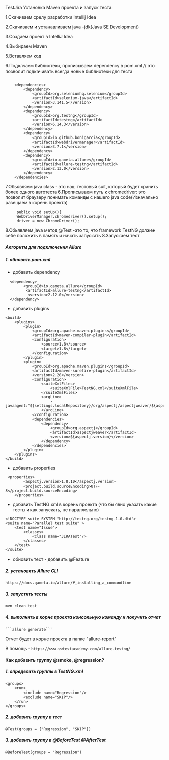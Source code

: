 TestJira
Установка Maven проекта и запуск теста:

1.Cкачиваем срелу разработки Intellij Idea

2.Скачиваем и устанавливаем java -jdk(Java SE Development)

3.Создаём проект в IntelliJ Idea

4.Выбираем Maven

5.Вставляем код

6.Подклчаем библиотеки, прописываем dependency в pom.xml // это позволит подкачивать всегда новые библиотеки для теста
```
 
    <dependencies>
        <dependency>
            <groupId>org.seleniumhq.selenium</groupId>
            <artifactId>selenium-java</artifactId>
            <version>3.141.5</version>
        </dependency>
        <dependency>
            <groupId>org.testng</groupId>
            <artifactId>testng</artifactId>
            <version>6.14.3</version>
        </dependency>
        <dependency>
            <groupId>io.github.bonigarcia</groupId>
            <artifactId>webdrivermanager</artifactId>
            <version>3.7.1</version>
        </dependency>
        <dependency>
            <groupId>io.qameta.allure</groupId>
            <artifactId>allure-testng</artifactId>
            <version>2.13.0</version>
        </dependency>
    </dependencies>
```    
7.Обьявляем java class - это наш тестовый suit, который будет хранить более одного автотеста 6.Прописываем путь к chromedriver: это позволит браузеру понимать команды с нашего java code(Изначально разещаем в корень проекта)
```   
     public void setUp(){
     WebDriverManager.chromedriver().setup();
     driver = new ChromeDriver();
```        
     
8.Обьявляем java метод @Test -это то, что framework TestNG должен себе положить в память и начать запускать 8.Запускаем тест

##### Алгоритм для подключения Allure

##### 1. обновить pom.xml
- добавить dependency
```
  <dependency>
        <groupId>io.qameta.allure</groupId>
         <artifactId>allure-testng</artifactId>
          <version>2.12.0</version>
  </dependency>
```
- добавить plugins		
```
<build>
    <plugins>
        <plugin>
            <groupId>org.apache.maven.plugins</groupId>
            <artifactId>maven-compiler-plugin</artifactId>
            <configuration>
                <source>1.8</source>
                <target>1.8</target>
            </configuration>
        </plugin>
        <plugin>
            <groupId>org.apache.maven.plugins</groupId>
            <artifactId>maven-surefire-plugin</artifactId>
            <version>2.20</version>
            <configuration>
                <suiteXmlFiles>
                    <suiteXmlFile>TestNG.xml</suiteXmlFile>
                </suiteXmlFiles>
                <argLine>
                    -javaagent:"${settings.localRepository}/org/aspectj/aspectjweaver/${aspectj.version}/aspectjweaver-${aspectj.version}.jar"
                </argLine>
            </configuration>
            <dependencies>
                <dependency>
                    <groupId>org.aspectj</groupId>
                    <artifactId>aspectjweaver</artifactId>
                    <version>${aspectj.version}</version>
                </dependency>
            </dependencies>
        </plugin>
    </plugins>
</build>
```
- добавить properties
```
 <properties>
        <aspectj.version>1.8.10</aspectj.version>
        <project.build.sourceEncoding>UTF-8</project.build.sourceEncoding>
    </properties>
```
- добавить TestNG.xml в корень проекта (что бы явно указать какие тесты и как запускать, не параллельно)
```
<!DOCTYPE suite SYSTEM "http://testng.org/testng-1.0.dtd">
<suite name="Parallel test suite" >
    <test name="Issue">
        <classes>
            <class name="JIRATest"/>
        </classes>
    </test>
</suite>
```
- обновить тест - добавить @Feature
##### 2. установить Allure CLI
```
https://docs.qameta.io/allure/#_installing_a_commandline
```
##### 3. запустить тесты 
```mvn clean test```
##### 4. выполнить в корне проекта консольную команду и получить отчет
    ```allure generate```
Отчет будет в корне проекта в папке "allure-report" 

В помощь - `https://www.swtestacademy.com/allure-testng/`

#### Как добавить группу @smoke, @regression?
##### 1. определить группы в TestNG.xml
```
<groups>
    <run>
        <include name="Regression"/>
        <exclude name="SKIP"/>
    </run>
</groups>
```
##### 2. добавить группу в тест
```
@Test(groups = {"Regression", "SKIP"})
```
##### 3. добавить группу в @BeforeTest @AfterTest
```
@BeforeTest(groups = "Regression")